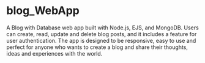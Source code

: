 # blog_WebApp
A Blog with Database web app built with Node.js, EJS, and MongoDB. Users can create, read, update and delete blog posts, and it includes a feature for user authentication. The app is designed to be responsive, easy to use and perfect for anyone who wants to create a blog and share their thoughts, ideas and experiences with the world.
